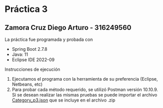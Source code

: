 # Práctica 3

## Zamora Cruz Diego Arturo - 316249560 

La práctica fue programada y probada con

- Spring Boot 2.7.8
- Java: 11
- Eclipse IDE 2022-09

Instrucciones de ejecución
1. Ejecutamos el programa con la herramienta de su preferencia (Eclipse, Netbeans, etc)
2. Para probar cada método requerido, se utilizó Postman versión 10.10.9.
   Si se desean realizar las mismas pruebas se puede importar el archivo [Category_p3.json](Category_p3.json) que se incluye en el archivo .zip